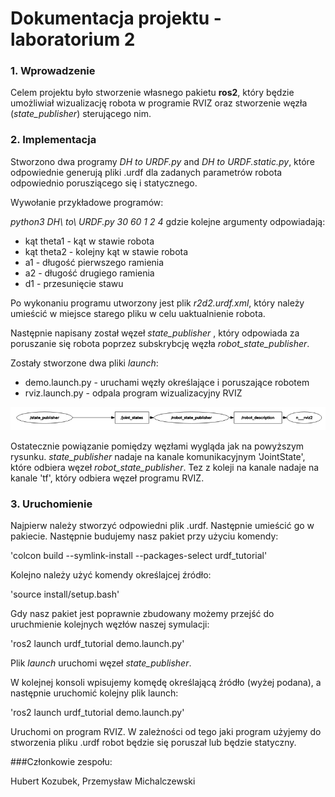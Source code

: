 # Dokumentacja projektu - laboratorium 2

### 1. Wprowadzenie

Celem projektu było stworzenie własnego pakietu **ros2**, który będzie umożliwiał wizualizację robota w programie RVIZ oraz stworzenie węzła (_state_publisher_) sterującego nim. 


### 2. Implementacja
Stworzono dwa programy _DH to URDF.py_ and _DH to URDF.static.py_, które odpowiednie generują pliki .urdf dla zadanych parametrów robota odpowiednio porusziącego się i statycznego.

Wywołanie przykładowe programów:
          
_python3 DH\ to\ URDF.py 30 60 1 2 4_
gdzie kolejne argumenty odpowiadają:
* kąt theta1 - kąt w stawie robota
* kąt theta2 - kolejny kąt w stawie robota
* a1 - długość pierwszego ramienia
* a2 - długość drugiego ramienia
* d1 - przesunięcie stawu

Po wykonaniu programu utworzony jest plik _r2d2.urdf.xml_, który należy umieścić w miejsce starego pliku w celu uaktualnienie robota.

Następnie napisany został węzeł _state_publisher_ , który odpowiada za poruszanie się robota poprzez subskrybcję węzła _robot_state_publisher_.

Zostały stworzone dwa pliki _launch_:
* demo.launch.py - uruchami węzły określające i poruszające robotem
* rviz.launch.py - odpala program wizualizacyjny RVIZ


![Alt text](rqt_graph.png?raw=true "RQT - graph")

Ostatecznie powiązanie pomiędzy węzłami wygląda jak na powyższym rysunku. _state_publisher_ nadaje na kanale komunikacyjnym 'JointState', które odbiera węzeł _robot_state_publisher_. Tez z koleji na kanale nadaje na kanale 'tf', który odbiera węzeł programu RVIZ.


### 3. Uruchomienie

Najpierw należy stworzyć odpowiedni plik .urdf. Następnie umieścić go w pakiecie. Następnie budujemy nasz pakiet przy użyciu komendy:

'colcon build --symlink-install --packages-select urdf_tutorial'

Kolejno należy użyć komendy określajcej źródło:

'source install/setup.bash'

Gdy nasz pakiet jest poprawnie zbudowany możemy przejść do uruchmienie kolejnych węzłów naszej symulacji:

'ros2 launch urdf_tutorial demo.launch.py'

Plik _launch_ uruchomi węzeł _state_publisher_.

W kolejnej konsoli wpisujemy komędę określającą źródło (wyżej podana), a następnie uruchomić kolejny plik launch:

'ros2 launch urdf_tutorial demo.launch.py'

Uruchomi on program RVIZ. W zależności od tego jaki program użyjemy do stworzenia pliku .urdf robot będzie się poruszał lub będzie statyczny.




###Członkowie zespołu:

Hubert Kozubek, Przemysław Michalczewski
